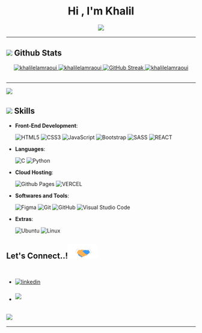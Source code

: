 <h1 align="center">
  <b>Hi , I'm Khalil </b>
<!--   <img src="https://media.giphy.com/media/hvRJCLFzcasrR4ia7z/giphy.gif" width="35"> -->
</h1>

<p align="center">
  <a href="https://github.com/khalilelamraoui"><img src="https://readme-typing-svg.herokuapp.com?font=Time+New+Roman&color=cyan&size=25&center=true&vCenter=true&width=600&height=100&lines=Welcome+Everyone+!+..&hearts;++;Self-taught+Front-End+Developer,;Computer+Science+Student,;Active+Learner/Researcher,;Love+to+learn+new+stuffs..<3"></a>
</p>
<!-- ## <picture><img src = "https://github.com/0xAbdulKhalid/0xAbdulKhalid/raw/main/assets/mdImages/about_me.gif" width = 50px></picture> **About me** -->

<!-- <picture> <img align="right" src="https://github.com/0xAbdulKhalid/0xAbdulKhalid/raw/main/assets/mdImages/Right_Side.gif" width = 250px></picture> -->

<!-- <br>

- A passionate Self-taught Front-end developer
- Coding and designing websites at spare time
- Currently learning Web Development by Self
<!-- - Personal website [link](https://) -->
<!-- - I’m currently open for an Intern or a new job opportunity, this is [my resume](https://)

<br> -->
-----
## <img src="https://media.giphy.com/media/iY8CRBdQXODJSCERIr/giphy.gif" width="35"><b> Github Stats </b>
<div align="center">
	

<a href="https://github.com/khalilelamraoui/">
	<img src="https://github-readme-stats.vercel.app/api?username=khalilelamraoui&show_icons=true&theme=react&rank_icon=github&card_width=450" alt="khalilelamraoui"/>
	<img src="https://github-profile-summary-cards.vercel.app/api/cards/most-commit-language?username=khalilelamraoui&theme=react" alt="khalilelamraoui"/>
	<img src="https://streak-stats.demolab.com?user=khalilelamraoui&theme=react&card_width=450" alt="GitHub Streak" style="text-align: left"/>
 	<img src="https://github-readme-stats.vercel.app/api/top-langs/?username=khalilelamraoui&layout=compact&show_icons=true&theme=react" alt="khalilelamraoui" style="height: 198px;"/>
	<!--<img src="https://github-readme-stats.vercel.app/api/top-langs/?username=khalilelamraoui&show_icons=true&theme=react&card_width=475" alt="khalilelamraoui"/>-->
	
</a>

</div>

<br>

-----



<img src="https://user-images.githubusercontent.com/73097560/115834477-dbab4500-a447-11eb-908a-139a6edaec5c.gif">

## <img src="https://media2.giphy.com/media/QssGEmpkyEOhBCb7e1/giphy.gif?cid=ecf05e47a0n3gi1bfqntqmob8g9aid1oyj2wr3ds3mg700bl&rid=giphy.gif" width ="25"><b> Skills</b>
<p align="center">
	
- **Front-End Development**:
    
   ![HTML5](https://img.shields.io/badge/HTML5%20-%23E34F26.svg?style=for-the-badge&logo=html5&logoColor=white)
   ![CSS3](https://img.shields.io/badge/CSS%20-%231572B6.svg?style=for-the-badge&logo=css3&logoColor=white)
   ![JavaScript](https://img.shields.io/badge/JavaScript%20-%23F7DF1E.svg?style=for-the-badge&logo=javascript&logoColor=black)
   ![Bootstrap](https://img.shields.io/badge/Bootstrap%20-%231572B6.svg?style=for-the-badge&logo=bootstrap&logoColor=white&color=blueviolet)
   ![SASS](https://img.shields.io/badge/Sass%20-%231572B6.svg?style=for-the-badge&logo=sass&logoColor=white&color=ff69b4)
   ![REACT](https://img.shields.io/badge/React%20-%23E34F26.svg?style=for-the-badge&logo=react&logoColor=cyan&text=blue&color=222222)

  
- **Languages**:
    
    ![C](https://img.shields.io/badge/C%20-%232370ED.svg?style=for-the-badge&logo=c&logoColor=white)
    ![Python](https://img.shields.io/badge/Python%20-%2314354C.svg?style=for-the-badge&logo=python&logoColor=white)


    


- **Cloud Hosting**:

    ![Github Pages](https://img.shields.io/badge/GitHub%20Pages-%23327FC7.svg?style=for-the-badge&logo=github&logoColor=white)
    ![VERCEL](https://img.shields.io/badge/vercel%20-%231572B6.svg?style=for-the-badge&logo=vercel&logoColor=black&color=white)
    


- **Softwares and Tools**:
  
    ![Figma](https://img.shields.io/badge/Figma%20-%231572B6.svg?style=for-the-badge&logo=figma&logoColor=black&color=9cf)
    ![Git](https://img.shields.io/badge/git-%23F05033.svg?style=for-the-badge&logo=git&logoColor=white)
    ![GitHub](https://img.shields.io/badge/github-%23121011.svg?style=for-the-badge&logo=github&logoColor=white)
    ![Visual Studio Code](https://img.shields.io/badge/Visual%20Studio%20Code-0078d7.svg?style=for-the-badge&logo=visual-studio-code&logoColor=white)
    



- **Extras**:

    ![Ubuntu](https://img.shields.io/badge/Ubuntu%20-%231572B6.svg?style=for-the-badge&logo=ubuntu&logoColor=white&color=orange) 
    ![Linux](https://img.shields.io/badge/Linux-FCC624?style=for-the-badge&logo=linux&logoColor=black) 


</p>



## <b> Let's Connect..!</b><img src="https://github.com/0xAbdulKhalid/0xAbdulKhalid/raw/main/assets/mdImages/handshake.gif" width ="80">
<br>
<div align='left'>
<ul>
<!--LINKEDIN-->
<li>
<a href="https://www.linkedin.com/in/khalil-el-amraoui-5834a9216/" target="_blank">
<img src="https://img.shields.io/badge/linkedin:  khalil elamraoui-%2300acee.svg?color=405DE6&style=for-the-badge&logo=linkedin&logoColor=white" alt=linkedin style="margin-bottom: 5px;"/>
</a>
</li>

<br>

<!-- <li>
<a href="https://twitter.com" target="_blank">
<img src="https://img.shields.io/badge/twitter:  khalil elamraoui-%2300acee.svg?color=1DA1F2&style=for-the-badge&logo=twitter&logoColor=white" alt=twitter style="margin-bottom: 5px;"/>
</a>
</li> -->

<!-- <br> -->

<li>
<a href="mailto:khalilelam16@gmail.com" target="_blank">
<img src="https://img.shields.io/badge/gmail:  khalil elamraoui-%23EA4335.svg?style=for-the-badge&logo=gmail&logoColor=white" t=mail style="margin-bottom: 5px;" />
</a>
</li>
	
</ul>
</div>

<br>
<img src="https://user-images.githubusercontent.com/73097560/115834477-dbab4500-a447-11eb-908a-139a6edaec5c.gif">


<!-- <div align='center'>

## <b>Take a look at my repositories...✨</b>

</div>
<br>
<br>
<br>
<br> -->

---

<br>
